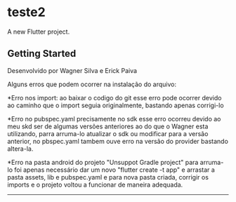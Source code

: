 # teste2

A new Flutter project.

## Getting Started

Desenvolvido por Wagner Silva e Erick Paiva


Alguns erros que podem ocorrer na instalação do arquivo:

*Erro nos import: ao baixar o codigo do git esse erro pode ocorrer devido ao caminho que o import seguia originalmente, bastando apenas corrigi-lo

*Erro no pubspec.yaml precisamente no sdk esse erro ocorreu devido ao meu skd ser de algumas versões anteriores ao do que o Wagner esta utilizando, parra arruma-lo atualizar o sdk ou modificar para a versão anterior, no pbspec.yaml tambem ouve erro na versão do provider bastando altera-la.

*Erro na pasta android do projeto "Unsuppot Gradle project" para arruma-lo foi apenas necessário dar um novo "flutter create -t app" e arrastar a pasta assets, lib e pubspec.yaml e para nova pasta criada, corrigir os imports e o projeto voltou a funcionar de maneira adequada.

----------------------------------------------------------------------------------------------------------------------------

